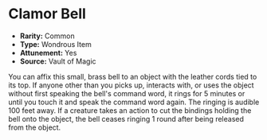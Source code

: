 # Clamor Bell

- **Rarity:** Common
- **Type:** Wondrous Item
- **Attunement:** Yes
- **Source:** Vault of Magic

You can affix this small, brass bell to an object with the leather cords tied to its top. If anyone other than you picks up, interacts with, or uses the object without first speaking the bell's command word, it rings for 5 minutes or until you touch it and speak the command word again. The ringing is audible 100 feet away. If a creature takes an action to cut the bindings holding the bell onto the object, the bell ceases ringing 1 round after being released from the object.
